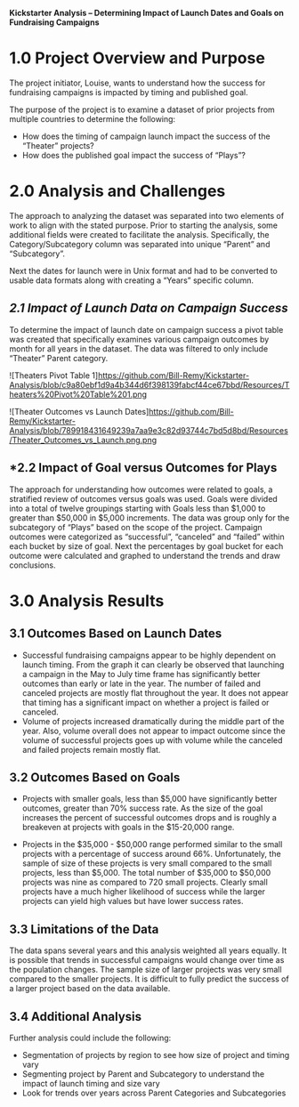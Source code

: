 **Kickstarter Analysis – Determining Impact of Launch Dates and Goals on Fundraising Campaigns**

# **1.0  Project Overview and Purpose**

The project initiator, Louise, wants to understand how the success for fundraising campaigns is impacted by timing and published goal.

The purpose of the project is to examine a dataset of prior projects from multiple countries to determine the following:
- How does the timing of campaign launch impact the success of the “Theater” projects?
- How does the published goal impact the success of “Plays”?

# **2.0 Analysis and Challenges**

The approach to analyzing the dataset was separated into two elements of work to align with the stated purpose.  Prior to starting the analysis, some additional fields were created to facilitate the analysis.  Specifically, the Category/Subcategory column was separated into unique “Parent” and “Subcategory”.  

Next the dates for launch were in Unix format and had to be converted to usable data formats along with creating a “Years” specific column.


## ***2.1  Impact of Launch Data on Campaign Success***

To determine the impact of launch date on campaign success a pivot table was created that specifically examines various campaign outcomes by month for all years in the dataset.  The data was filtered to only include “Theater”  Parent category.   

![Theaters Pivot Table 1]https://github.com/Bill-Remy/Kickstarter-Analysis/blob/c9a80ebf1d9a4b344d6f398139fabcf44ce67bbd/Resources/Theaters%20Pivot%20Table%201.png

![Theater Outcomes vs Launch Dates]https://github.com/Bill-Remy/Kickstarter-Analysis/blob/789918431649239a7aa9e3c82d93744c7bd5d8bd/Resources/Theater_Outcomes_vs_Launch.png.png
     

## ***2.2 Impact of Goal versus Outcomes for Plays**
	
The approach for understanding how outcomes were related to goals, a stratified review of outcomes versus goals was used.  Goals were divided into a total of twelve groupings starting with Goals less than $1,000 to greater than $50,000 in $5,000 increments.  The data was group only for the subcategory of “Plays” based on the scope of the project.  Campaign outcomes were categorized as “successful”, “canceled” and “failed” within each bucket by size of goal.  Next the percentages by goal bucket for each outcome were calculated and graphed to understand the trends and draw conclusions.  




# 3.0 Analysis Results
## 3.1 Outcomes Based on Launch Dates
- Successful fundraising campaigns appear to be highly dependent on launch timing.  From the graph it can clearly be observed that launching a campaign in the May to July time frame has significantly better outcomes than early or late in the year.  The number of failed and canceled projects are mostly flat throughout the year.  It does not appear that timing has a significant impact on whether a project is failed or canceled.  
- Volume of projects increased dramatically during the middle part of the year.  Also, volume overall does not appear to impact outcome since the volume of successful projects goes up with volume while the canceled and failed  projects remain mostly flat.
## 3.2 Outcomes Based on Goals
- Projects with smaller goals, less than $5,000 have significantly better outcomes, greater than 70% success rate.  As the size of the goal increases the percent of successful outcomes drops and is roughly a breakeven at projects with goals in the $15-20,000 range.  

- Projects in the $35,000 - $50,000 range performed similar to the small projects with a percentage of success around 66%.  Unfortunately, the sample of size of these projects is very small compared to the small projects, less than $5,000.  The total number of $35,000 to $50,000 projects was nine as compared to 720 small projects.   Clearly small projects have a much higher likelihood of success while the larger projects can yield high values but have lower success rates.
## 3.3 Limitations of the Data
The data spans several years and this analysis weighted all years equally.  It is possible that trends in successful campaigns would change over time as the population changes.  The sample size of larger projects was very small compared to the smaller projects.  It is difficult to fully predict the success of a larger project based on the data available. 

## 3.4 Additional Analysis
Further analysis could include the following:
- Segmentation of projects by region to see how size of project and timing vary
- Segmenting project by Parent and Subcategory to understand the impact of launch timing and size vary
- Look for trends over years across Parent Categories and Subcategories
